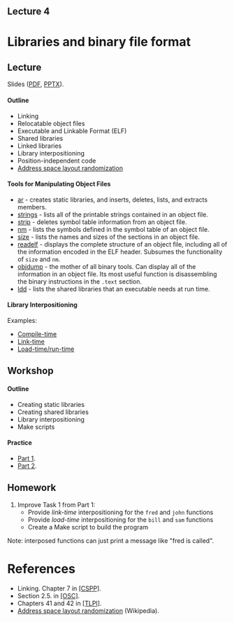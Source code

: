 Lecture 4
---

# Libraries and binary file format

## Lecture

Slides ([PDF](OS_Lecture_04.pdf), [PPTX](OS_Lecture_04.pptx)).

#### Outline

* Linking
* Relocatable object files
* Executable and Linkable Format (ELF)
* Shared libraries
* Linked libraries
* Library interpositioning
* Position-independent code
* [Address space layout randomization](https://github.com/andrewt0301/hse-acos-course/tree/master/docs/part2os/04_Linking/aslr)

#### Tools for Manipulating Object Files

* [ar](https://man7.org/linux/man-pages/man1/ar.1.html) -
  creates static libraries, and inserts, deletes, lists, and extracts members.
* [strings](https://man7.org/linux/man-pages/man1/strings.1.html) -
  lists all of the printable strings contained in an object file.
* [strip](https://man7.org/linux/man-pages/man1/strip.1.html) -
  deletes symbol table information from an object file.
* [nm](https://man7.org/linux/man-pages/man1/nm.1.html) -
  lists the symbols defined in the symbol table of an object file.
* [size](https://man7.org/linux/man-pages/man1/size.1.html) -
  lists the names and sizes of the sections in an object file.
* [readelf](https://man7.org/linux/man-pages/man1/readelf.1.html) -
  displays the complete structure of an object file, including all of the information
  encoded in the ELF header. Subsumes the functionality of `size` and `nm`.
* [objdump](https://man7.org/linux/man-pages/man1/objdump.1.html) -
  the mother of all binary tools. Can display all of the information in an object file.
  Its most useful function is disassembling the binary instructions in the `.text` section.
* [ldd](https://man7.org/linux/man-pages/man1/ldd.1.html) -
  lists the shared libraries that an executable needs at run time.

#### Library Interpositioning

Examples:

* [Compile-time](https://github.com/andrewt0301/hse-acos-course/tree/master/docs/part2os/04_Linking/interpos_comp) 
* [Link-time](https://github.com/andrewt0301/hse-acos-course/tree/master/docs/part2os/04_Linking/interpos_link)
* [Load-time/run-time](https://github.com/andrewt0301/hse-acos-course/tree/master/docs/part2os/04_Linking/interpos_runt)

## Workshop

#### Outline

* Creating static libraries
* Creating shared libraries
* Library interpositioning
* Make scripts

#### Practice

* [Part 1](libs.md).
* [Part 2](make.md).

## Homework

1. Improve Task 1 from Part 1:
   * Provide _link-time_ interpositioning for the `fred` and `john` functions
   * Provide _load-time_ interpositioning for the `bill` and `sam` functions
   * Create a Make script to build the program

Note: interposed functions can just print a message like "fred is called".

# References

* Linking. Chapter 7 in [[CSPP]](../../books.md).
* Section 2.5. in [[OSC]](../../books.md).
* Chapters 41 and 42 in [[TLPI]](../../books.md).
* [Address space layout randomization](https://en.wikipedia.org/wiki/Address_space_layout_randomization) (Wikipedia).
